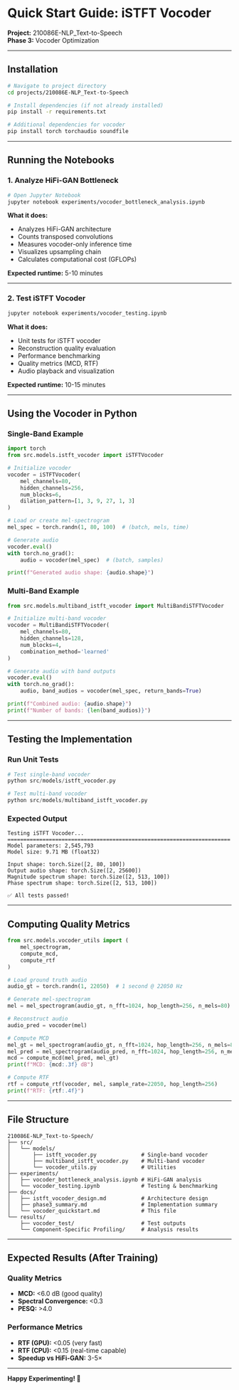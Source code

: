 # Quick Start Guide: iSTFT Vocoder

**Project:** 210086E-NLP_Text-to-Speech  
**Phase 3:** Vocoder Optimization

---

## Installation

```bash
# Navigate to project directory
cd projects/210086E-NLP_Text-to-Speech

# Install dependencies (if not already installed)
pip install -r requirements.txt

# Additional dependencies for vocoder
pip install torch torchaudio soundfile
```

---

## Running the Notebooks

### 1. Analyze HiFi-GAN Bottleneck

```bash
# Open Jupyter Notebook
jupyter notebook experiments/vocoder_bottleneck_analysis.ipynb
```

**What it does:**
- Analyzes HiFi-GAN architecture
- Counts transposed convolutions
- Measures vocoder-only inference time
- Visualizes upsampling chain
- Calculates computational cost (GFLOPs)

**Expected runtime:** 5-10 minutes

---

### 2. Test iSTFT Vocoder

```bash
jupyter notebook experiments/vocoder_testing.ipynb
```

**What it does:**
- Unit tests for iSTFT vocoder
- Reconstruction quality evaluation
- Performance benchmarking
- Quality metrics (MCD, RTF)
- Audio playback and visualization

**Expected runtime:** 10-15 minutes

---

## Using the Vocoder in Python

### Single-Band Example

```python
import torch
from src.models.istft_vocoder import iSTFTVocoder

# Initialize vocoder
vocoder = iSTFTVocoder(
    mel_channels=80,
    hidden_channels=256,
    num_blocks=6,
    dilation_pattern=[1, 3, 9, 27, 1, 3]
)

# Load or create mel-spectrogram
mel_spec = torch.randn(1, 80, 100)  # (batch, mels, time)

# Generate audio
vocoder.eval()
with torch.no_grad():
    audio = vocoder(mel_spec)  # (batch, samples)

print(f"Generated audio shape: {audio.shape}")
```

### Multi-Band Example

```python
from src.models.multiband_istft_vocoder import MultiBandiSTFTVocoder

# Initialize multi-band vocoder
vocoder = MultiBandiSTFTVocoder(
    mel_channels=80,
    hidden_channels=128,
    num_blocks=4,
    combination_method='learned'
)

# Generate audio with band outputs
vocoder.eval()
with torch.no_grad():
    audio, band_audios = vocoder(mel_spec, return_bands=True)

print(f"Combined audio: {audio.shape}")
print(f"Number of bands: {len(band_audios)}")
```

---

## Testing the Implementation

### Run Unit Tests

```python
# Test single-band vocoder
python src/models/istft_vocoder.py

# Test multi-band vocoder
python src/models/multiband_istft_vocoder.py
```

### Expected Output

```
Testing iSTFT Vocoder...
======================================================================
Model parameters: 2,545,793
Model size: 9.71 MB (float32)

Input shape: torch.Size([2, 80, 100])
Output audio shape: torch.Size([2, 25600])
Magnitude spectrum shape: torch.Size([2, 513, 100])
Phase spectrum shape: torch.Size([2, 513, 100])

✅ All tests passed!
```

---

## Computing Quality Metrics

```python
from src.models.vocoder_utils import (
    mel_spectrogram,
    compute_mcd,
    compute_rtf
)

# Load ground truth audio
audio_gt = torch.randn(1, 22050)  # 1 second @ 22050 Hz

# Generate mel-spectrogram
mel = mel_spectrogram(audio_gt, n_fft=1024, hop_length=256, n_mels=80)

# Reconstruct audio
audio_pred = vocoder(mel)

# Compute MCD
mel_gt = mel_spectrogram(audio_gt, n_fft=1024, hop_length=256, n_mels=80)
mel_pred = mel_spectrogram(audio_pred, n_fft=1024, hop_length=256, n_mels=80)
mcd = compute_mcd(mel_pred, mel_gt)
print(f"MCD: {mcd:.3f} dB")

# Compute RTF
rtf = compute_rtf(vocoder, mel, sample_rate=22050, hop_length=256)
print(f"RTF: {rtf:.4f}")
```

---

## File Structure

```
210086E-NLP_Text-to-Speech/
├── src/
│   └── models/
│       ├── istft_vocoder.py              # Single-band vocoder
│       ├── multiband_istft_vocoder.py    # Multi-band vocoder
│       └── vocoder_utils.py              # Utilities
├── experiments/
│   ├── vocoder_bottleneck_analysis.ipynb # HiFi-GAN analysis
│   └── vocoder_testing.ipynb             # Testing & benchmarking
├── docs/
│   ├── istft_vocoder_design.md           # Architecture design
│   ├── phase3_summary.md                 # Implementation summary
│   └── vocoder_quickstart.md             # This file
└── results/
    ├── vocoder_test/                     # Test outputs
    └── Component-Specific Profiling/     # Analysis results
```

---

## Expected Results (After Training)

### Quality Metrics
- **MCD:** <6.0 dB (good quality)
- **Spectral Convergence:** <0.3
- **PESQ:** >4.0

### Performance Metrics
- **RTF (GPU):** <0.05 (very fast)
- **RTF (CPU):** <0.15 (real-time capable)
- **Speedup vs HiFi-GAN:** 3-5×

---

**Happy Experimenting! 🚀**
